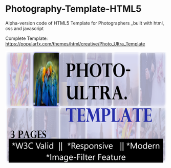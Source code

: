 # Photography-Template-HTML5
Alpha-version code of HTML5 Template for Photographers
_built with html, css and javascript


Complete Template: https://popularfx.com/themes/html/creative/Photo_Ultra_Template

![](preview.png)
